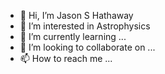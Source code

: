 - 👋 Hi, I’m Jason S Hathaway
- 👀 I’m interested in Astrophysics 
- 🌱 I’m currently learning ...
- 💞️ I’m looking to collaborate on ...
- 📫 How to reach me ...

<!---
jshathaway/jshathaway is a ✨ special ✨ repository because its `README.md` (this file) appears on your GitHub profile.
You can click the Preview link to take a look at your changes.
--->
